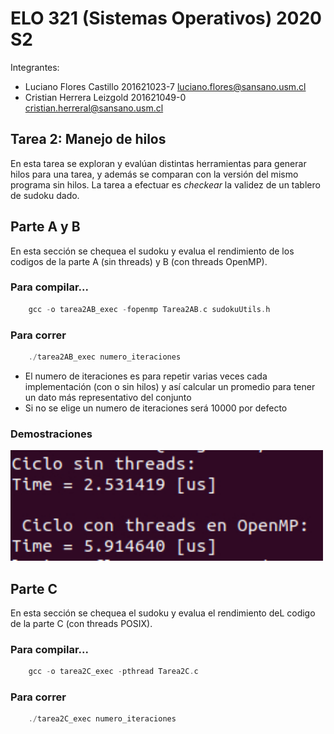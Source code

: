 # ELO 321 (Sistemas Operativos) 2020 S2
Integrantes: 
- Luciano Flores Castillo 201621023-7 luciano.flores@sansano.usm.cl
- Cristian Herrera Leizgold 201621049-0 cristian.herreral@sansano.usm.cl

## Tarea 2: Manejo de hilos
En esta tarea se exploran y evalúan distintas herramientas para generar hilos para una tarea, y además se comparan con la versión del mismo programa sin hilos. La tarea a efectuar es *checkear* la validez de un tablero de sudoku dado.
## Parte A y B
En esta sección se chequea el sudoku y evalua el rendimiento de los codigos de la parte A (sin threads) y B (con threads OpenMP).

### Para compilar...

```C
    gcc -o tarea2AB_exec -fopenmp Tarea2AB.c sudokuUtils.h
```

### Para correr

```C
    ./tarea2AB_exec numero_iteraciones
```
- El numero de iteraciones es para repetir varias veces cada implementación (con o sin hilos) y así calcular un promedio para tener un dato más representativo del conjunto
- Si no se elige un numero de iteraciones será 10000 por defecto

### Demostraciones

<img src="img/demo_aragorn_1.jpg" width="500">

<br/>

## Parte C 
En esta sección se chequea el sudoku y evalua el rendimiento deL codigo de la parte C (con threads POSIX).

### Para compilar...

```C
    gcc -o tarea2C_exec -pthread Tarea2C.c 
```

### Para correr

```C
    ./tarea2C_exec numero_iteraciones
```


